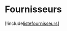 # Fournisseurs

[!include[listefournisseurs](fournisseurs.listefournisseurs.autogen.md)]




































































